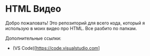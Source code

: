 # HTML Видео
Добро пожаловать! Это репозиторий для всего кода, который я использую в моих видео про HTML. Все разбито по папкам.

Дополнительные ссылки:
- (VS Code)[https://code.visualstudio.com]
